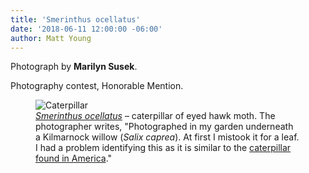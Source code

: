 ```yaml
---
title: 'Smerinthus ocellatus'
date: '2018-06-11 12:00:00 -06:00'
author: Matt Young
---
```

Photograph by **Marilyn Susek**.

Photography contest, Honorable Mention.
<figure>
<img src="{{ site.baseurl }}/uploads/2018/Susek.Caterpillar_of_Eyed_H.jpg" alt="Caterpillar"/>
<figcaption>
<a href="http://en.wikipedia.org/wiki/Smerinthus_ocellatus"><i>Smerinthus ocellatus</i></a> &ndash; caterpillar of eyed hawk moth. The photographer writes, "Photographed in my garden underneath a Kilmarnock willow (<i>Salix caprea</i>). At first I mistook it for a leaf. I had a problem identifying this as it is similar to the <a href="http://en.wikipedia.org/wiki/Manduca_sexta">caterpillar found in America</a>."
</figcaption>
</figure>

